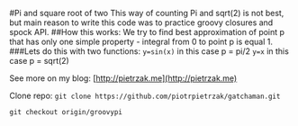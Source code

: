 #Pi and square root of two
This way of counting Pi and sqrt(2) is not best, but main reason to write this code was to practice groovy closures and spock API.
##How this works:
We try to find best approximation of point p that has only one simple property - integral from 0 to point p is equal 1.
###Lets do this with two functions:
```y=sin(x)```
in this case p = pi/2
```y=x```
in this case p = sqrt(2)

See more on my blog: 
[http://pietrzak.me](http://pietrzak.me)

Clone repo:
```git clone https://github.com/piotrpietrzak/gatchaman.git```

```git checkout origin/groovypi```

